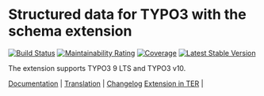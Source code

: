 # Structured data for TYPO3 with the schema extension

[![Build Status](https://travis-ci.org/brotkrueml/schema.svg?branch=master)](https://travis-ci.org/brotkrueml/schema)
[![Maintainability Rating](https://sonarcloud.io/api/project_badges/measure?project=brotkrueml_schema&metric=sqale_rating)](https://sonarcloud.io/dashboard?id=brotkrueml_schema)
[![Coverage](https://sonarcloud.io/api/project_badges/measure?project=brotkrueml_schema&metric=coverage)](https://sonarcloud.io/dashboard?id=brotkrueml_schema)
[![Latest Stable Version](https://poser.pugx.org/brotkrueml/schema/v/stable)](https://packagist.org/packages/brotkrueml/schema)

The extension supports TYPO3 9 LTS and TYPO3 v10.

[Documentation](https://docs.typo3.org/p/brotkrueml/schema/master/en-us/) |
[Translation](https://translation.typo3.org/projects/TYPO3.ext.schema/) |
[Changelog](https://github.com/brotkrueml/schema/blob/master/CHANGELOG.md)
[Extension in TER](https://extensions.typo3.org/extension/schema/) |
